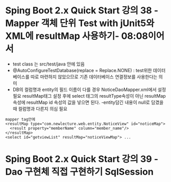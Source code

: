 # Sping Boot 2.x Quick Start 강의 38 - Mapper 객체 단위 Test with jUnit5와 XML에 resultMap 사용하기- 08:08이어서
* test class 는 src/test/java 안에 있음
* @AutoConfigureTestDatabase(replace = Replace.NONE) : test위한 데이터베이스를 따로 마련하지 않았으므로 기존 데이터베이스 연결정보를 사용한다는 의미
* DB의 컬럼명과 entity의 필드 이름이 다를 경우 NoticeDaoMapper.xml에서 설정필요 resultMap태그 설정 후에 select 태그의 resultType속성이 아닌 resultMap속성에 resultMap id 속성의 값을 넣으면 된다. -entity담긴 내용이 null로 담겼을 때 컬럼명과 다른지 의심 필요
```
mapper tag안에
<resultMap type="com.newlecture.web.entity.NoticeView" id="noticeMap">
  <result property="memberName" column="member_name"/>
</resultMap>
<select id="getviewList" resultMap="noticeViewMap"> ...
```

# Sping Boot 2.x Quick Start 강의 39 - Dao 구현체 직접 구현하기 SqlSession
